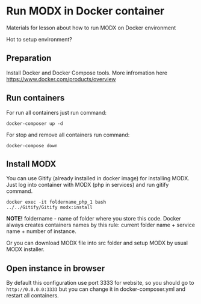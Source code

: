 # Run MODX in Docker container

Materials for lesson about how to run MODX on Docker environment

Hot to setup environment?

## Preparation

Install Docker and Docker Compose tools. More infromation here https://www.docker.com/products/overview

## Run containers

For run all containers just run command:

```
docker-composer up -d
```

For stop and remove all containers run command:

```
docker-compose down
```

## Install MODX

You can use Gitify (already installed in docker image) for installing MODX. Just log into container with MODX (php in services) and run gitify command.

```
docker exec -it foldername_php_1 bash
../../Gitify/Gitify modx:install

```

**NOTE!** foldername - name of folder where you store this code. Docker always creates containers names by this rule: current folder name + service name + number of instance.

Or you can download MODX file into src folder and setup MODX by usual MODX installer.

## Open instance in browser

By default this configuration use port 3333 for website, so you should go to ` http://0.0.0.0:3333` but you can change it in docker-composer.yml and restart all containers.
